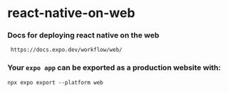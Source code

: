 # react-native-on-web
### Docs for deploying react native on the web
``` https://docs.expo.dev/workflow/web/```
### Your `expo app` can be exported as a production website with:
```
npx expo export --platform web
```
